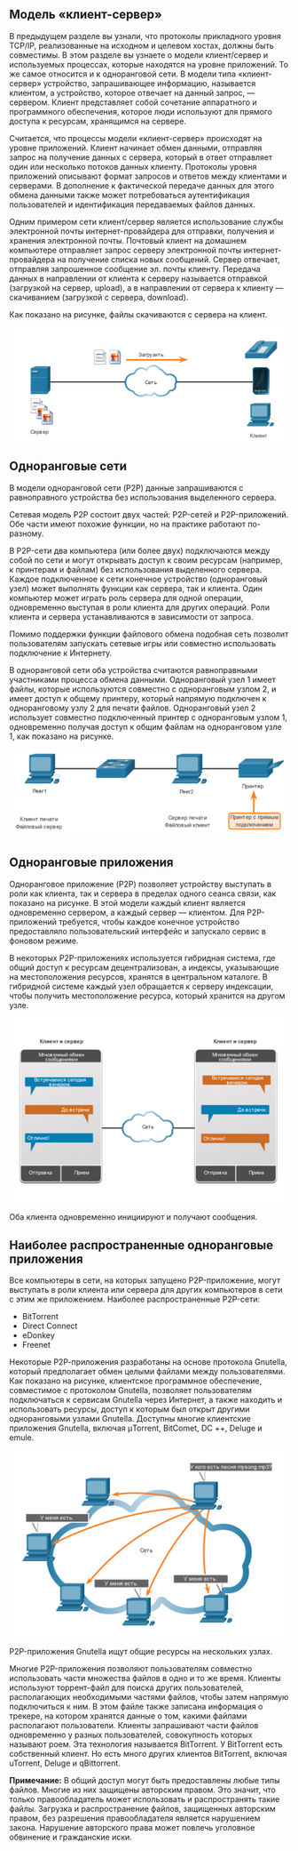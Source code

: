 <!-- verified: agorbachev 03.05.2022 -->

<!-- 15.2.1 -->
## Модель «клиент-сервер»

В предыдущем разделе вы узнали, что протоколы прикладного уровня TCP/IP, реализованные на исходном и целевом хостах, должны быть совместимы. В этом разделе вы узнаете о модели клиент/сервер и используемых процессах, которые находятся на уровне приложений. То же самое относится и к одноранговой сети. В модели типа «клиент-сервер» устройство, запрашивающее информацию, называется клиентом, а устройство, которое отвечает на данный запрос, — сервером. Клиент представляет собой сочетание аппаратного и программного обеспечения, которое люди используют для прямого доступа к ресурсам, хранящимся на сервере.

Считается, что процессы модели «клиент-сервер» происходят на уровне приложений. Клиент начинает обмен данными, отправляя запрос на получение данных с сервера, который в ответ отправляет один или несколько потоков данных клиенту. Протоколы уровня приложений описывают формат запросов и ответов между клиентами и серверами. В дополнение к фактической передаче данных для этого обмена данными также может потребоваться аутентификация пользователей и идентификация передаваемых файлов данных.

Одним примером сети клиент/сервер является использование службы электронной почты интернет-провайдера для отправки, получения и хранения электронной почты. Почтовый клиент на домашнем компьютере отправляет запрос серверу электронной почты интернет-провайдера на получение списка новых сообщений. Сервер отвечает, отправляя запрошенное сообщение эл. почты клиенту. Передача данных в направлении от клиента к серверу называется отправкой (загрузкой на сервер, upload), а в направлении от сервера к клиенту — скачиванием (загрузкой с сервера, download).

Как показано на рисунке, файлы скачиваются с сервера на клиент.

![](./assets/15.2.1.png)
<!-- /courses/itn-dl/aeed7cc2-34fa-11eb-ad9a-f74babed41a6/af249252-34fa-11eb-ad9a-f74babed41a6/assets/2e6fada4-1c25-11ea-81a0-ffc2c49b96bc.svg -->

<!-- 15.2.2 -->
## Одноранговые сети

В модели одноранговой сети (P2P) данные запрашиваются с равноправного устройства без использования выделенного сервера.

Сетевая модель P2P состоит двух частей: P2P-сетей и P2P-приложений. Обе части имеют похожие функции, но на практике работают по-разному.

В P2P-сети два компьютера (или более двух) подключаются между собой по сети и могут открывать доступ к своим ресурсам (например, к принтерам и файлам) без использования выделенного сервера. Каждое подключенное к сети конечное устройство (одноранговый узел) может выполнять функции как сервера, так и клиента. Один компьютер может играть роль сервера для одной операции, одновременно выступая в роли клиента для других операций. Роли клиента и сервера устанавливаются в зависимости от запроса.

Помимо поддержки функции файлового обмена подобная сеть позволит пользователям запускать сетевые игры или совместно использовать подключение к Интернету.

В одноранговой сети оба устройства считаются равноправными участниками процесса обмена данными. Одноранговый узел 1 имеет файлы, которые используются совместно с одноранговым узлом 2, и имеет доступ к общему принтеру, который напрямую подключен к одноранговому узлу 2 для печати файлов. Одноранговый узел 2 использует совместно подключенный принтер с одноранговым узлом 1, одновременно получая доступ к общим файлам на одноранговом узле 1, как показано на рисунке.

![](./assets/15.2.2.png)
<!-- /courses/itn-dl/aeed7cc2-34fa-11eb-ad9a-f74babed41a6/af249252-34fa-11eb-ad9a-f74babed41a6/assets/2e6fd4b4-1c25-11ea-81a0-ffc2c49b96bc.svg -->

<!-- 15.2.3 -->
## Одноранговые приложения

Одноранговое приложение (P2P) позволяет устройству выступать в роли как клиента, так и сервера в пределах одного сеанса связи, как показано на рисунке. В этой модели каждый клиент является одновременно сервером, а каждый сервер — клиентом. Для P2P-приложений требуется, чтобы каждое конечное устройство предоставляло пользовательский интерфейс и запускало сервис в фоновом режиме.

В некоторых P2P-приложениях используется гибридная система, где общий доступ к ресурсам децентрализован, а индексы, указывающие на местоположения ресурсов, хранятся в центральном каталоге. В гибридной системе каждый узел обращается к серверу индексации, чтобы получить местоположение ресурса, который хранится на другом узле.

![](./assets/15.2.3.png)
<!-- /courses/itn-dl/aeed7cc2-34fa-11eb-ad9a-f74babed41a6/af249252-34fa-11eb-ad9a-f74babed41a6/assets/2e7022d2-1c25-11ea-81a0-ffc2c49b96bc.svg -->

Оба клиента одновременно инициируют и получают сообщения.

<!-- 15.2.4 -->
## Наиболее распространенные одноранговые приложения

Все компьютеры в сети, на которых запущено P2P-приложение, могут выступать в роли клиента или сервера для других компьютеров в сети с этим же приложением. Наиболее распространенные P2P-сети:

* BitTorrent
* Direct Connect
* eDonkey
* Freenet

Некоторые Р2Р-приложения разработаны на основе протокола Gnutella, который предполагает обмен целыми файлами между пользователями. Как показано на рисунке, клиентское программное обеспечение, совместимое с протоколом Gnutella, позволяет пользователям подключаться к сервисам Gnutella через Интернет, а также находить и использовать ресурсы, доступ к которым был открыт другими одноранговыми узлами Gnutella. Доступны многие клиентские приложения Gnutella, включая µTorrent, BitComet, DC ++, Deluge и emule.

![](./assets/15.2.4.png)
<!-- /courses/itn-dl/aeed7cc2-34fa-11eb-ad9a-f74babed41a6/af249252-34fa-11eb-ad9a-f74babed41a6/assets/2e7070f3-1c25-11ea-81a0-ffc2c49b96bc.svg -->

P2P-приложения Gnutella ищут общие ресурсы на нескольких узлах.

Многие P2P-приложения позволяют пользователям совместно использовать части множества файлов в одно и то же время. Клиенты используют торрент-файл для поиска других пользователей, располагающих необходимыми частями файлов, чтобы затем напрямую подключиться к ним. В этом файле также записана информация о трекере, на котором хранятся данные о том, какими файлами располагают пользователи. Клиенты запрашивают части файлов одновременно у разных пользователей, совокупность которых называют роем. Эта технология называется BitTorrent. У BitTorrent есть собственный клиент. Но есть много других клиентов BitTorrent, включая uTorrent, Deluge и qBittorrent.

**Примечание:** В общий доступ могут быть предоставлены любые типы файлов. Многие из них защищены авторским правом. Это значит, что только правообладатель может использовать и распространять такие файлы. Загрузка и распространение файлов, защищенных авторским правом, без разрешения правообладателя является нарушением закона. Нарушение авторского права может повлечь уголовное обвинение и гражданские иски.

<!-- 15.2.5 -->
<!-- quiz -->

